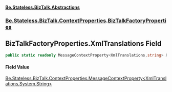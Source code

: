 #### [Be.Stateless.BizTalk.Abstractions](README.md 'README')
### [Be.Stateless.BizTalk.ContextProperties](Be.Stateless.BizTalk.ContextProperties.md 'Be.Stateless.BizTalk.ContextProperties').[BizTalkFactoryProperties](BizTalkFactoryProperties.md 'Be.Stateless.BizTalk.ContextProperties.BizTalkFactoryProperties')

## BizTalkFactoryProperties.XmlTranslations Field

```csharp
public static readonly MessageContextProperty<XmlTranslations,string> XmlTranslations;
```

#### Field Value
[Be.Stateless.BizTalk.ContextProperties.MessageContextProperty&lt;](MessageContextProperty_T,TR_.md 'Be.Stateless.BizTalk.ContextProperties.MessageContextProperty<T,TR>')[XmlTranslations](XmlTranslations.md 'Be.Stateless.BizTalk.Schemas.BizTalkFactory.XmlTranslations')[,](MessageContextProperty_T,TR_.md 'Be.Stateless.BizTalk.ContextProperties.MessageContextProperty<T,TR>')[System.String](https://docs.microsoft.com/en-us/dotnet/api/System.String 'System.String')[&gt;](MessageContextProperty_T,TR_.md 'Be.Stateless.BizTalk.ContextProperties.MessageContextProperty<T,TR>')